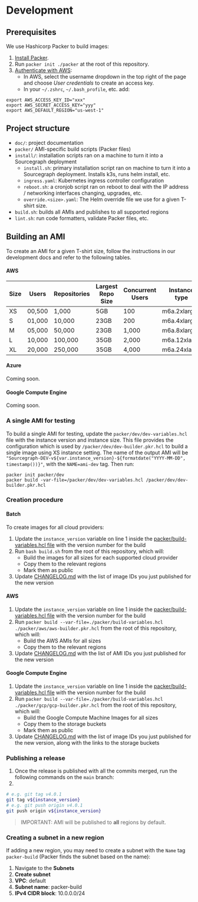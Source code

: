 # Development

## Prerequisites

We use Hashicorp Packer to build images:

1. [Install Packer](https://learn.hashicorp.com/tutorials/packer/get-started-install-cli?in=packer/aws-get-started#installing-packer).
2. Run `packer init ./packer` at the root of this repository.
3. [Authenticate with AWS](https://www.packer.io/plugins/builders/amazon#authentication):
   * In AWS, select the username dropdown in the top right of the page and choose _User credentials_ to create an access key.
   * In your `~/.zshrc`, `~/.bash_profile`, etc. add:

```
export AWS_ACCESS_KEY_ID="xxx"
export AWS_SECRET_ACCESS_KEY="yyy"
export AWS_DEFAULT_REGION="us-west-1"
```

## Project structure

* `doc/`: project documentation
* `packer/` AMI-specific build scripts (Packer files)
* `install/`: installation scripts ran on a machine to turn it into a Sourcegraph deployment
  * `install.sh`: primary installation script ran on machine to turn it into a Sourcegraph deployment. Installs k3s, runs helm install, etc.
  * `ingress.yaml`: Kubernetes ingress controller configuration
  * `reboot.sh`: a cronjob script ran on reboot to deal with the IP address / networking interfaces changing, upgrades, etc.
  * `override.<size>.yaml`: The Helm override file we use for a given T-shirt size.
* `build.sh`: builds all AMIs and publishes to all supported regions
* `lint.sh`: run code formatters, validate Packer files, etc.

## Building an AMI

To create an AMI for a given T-shirt size, follow the instructions in our development docs and refer to the following tables.

#### AWS

| Size | Users  | Repositories | Largest Repo Size | Concurrent Users | Instance type | Storage   | IOPS    |
| ---- | ------ | ------------ | ----------------- | ---------------- | ------------- | --------- | ------- |
| XS   | 00,500 | 1,000        | 5GB               | 100              | m6a.2xlarge   | gp3       | default |
| S    | 01,000 | 10,000       | 23GB              | 200              | m6a.4xlarge   | gp3       | default |
| M    | 05,000 | 50,000       | 23GB              | 1,000            | m6a.8xlarge   | gp3       | default |
| L    | 10,000 | 100,000      | 35GB              | 2,000            | m6a.12xlarge  | io2       | 16,000  |
| XL   | 20,000 | 250,000      | 35GB              | 4,000            | m6a.24xlarge  | io2       | 16,000  |

#### Azure

Coming soon.

#### Google Compute Engine

Coming soon.

### A single AMI for testing

To build a single AMI for testing, update the `packer/dev/dev-variables.hcl` file with the instance version and instance size. This file provides the configuration which is used by `/packer/dev/dev-builder.pkr.hcl` to build a single image using XS instance setting. The name of the output AMI will be `"Sourcegraph-DEV-v${var.instance_version}-${formatdate("YYYY-MM-DD", timestamp())}"`, with the `NAME=ami-dev` tag.
Then run:

```
packer init packer/dev
packer build -var-file=/packer/dev/dev-variables.hcl /packer/dev/dev-builder.pkr.hcl
```


### Creation procedure

#### Batch

To create images for all cloud providers:

1. Update the `instance_version` variable on line 1 inside the [packer/build-variables.hcl file](../packer/build-variables.hcl) with the version number for the build 
2. Run `bash build.sh` from the root of this repository, which will:
   - Build the images for all sizes for each supported cloud provider
   - Copy them to the relevant regions
   - Mark them as public
3. Update [CHANGELOG.md](/CHANGELOG.md) with the list of image IDs you just published for the new version

#### AWS

1. Update the `instance_version` variable on line 1 inside the [packer/build-variables.hcl file](../packer/build-variables.hcl) with the version number for the build 
2. Run `packer build --var-file=./packer/build-variables.hcl ./packer/aws/aws-builder.pkr.hcl` from the root of this repository, which will:
   - Build the AWS AMIs for all sizes
   - Copy them to the relevant regions
3. Update [CHANGELOG.md](/CHANGELOG.md) with the list of AMI IDs you just published for the new version

#### Google Compute Engine

1. Update the `instance_version` variable on line 1 inside the [packer/build-variables.hcl file](../packer/build-variables.hcl) with the version number for the build 
2. Run `packer build --var-file=./packer/build-variables.hcl ./packer/gcp/gcp-builder.pkr.hcl` from the root of this repository, which will:
   - Build the Google Compute Machine Images for all sizes
   - Copy them to the storage buckets
   - Mark them as public
3. Update [CHANGELOG.md](/CHANGELOG.md) with the list of image IDs you just published for the new version, along with the links to the storage buckets

### Publishing a release

1. Once the release is published with all the commits merged, run the following commands on the `main` branch:
2. 
```bash
# e.g. git tag v4.0.1 
git tag v${instance_version}
# e.g. git push origin v4.0.1
git push origin v${instance_version}
```

> IMPORTANT: AMI will be published to **all** regions by default.

### Creating a subnet in a new region

If adding a new region, you may need to create a subnet with the `Name` tag `packer-build` (Packer finds the subnet based on the name):

1. Navigate to the **Subnets**
2. **Create subnet**
3. **VPC**: default
4. **Subnet name**: packer-build
5. **IPv4 CIDR block**: 10.0.0.0/24
